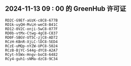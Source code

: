 ## 2024-11-13 09 : 00 的 GreenHub 许可证
```
RD2C-G9Ef-aUzK-c8C8-677B
RD1k-uyQH-MvLH-weC8-B41C
RD12-0V2C-onji-5wC8-077F
RD0b-vtMx-Ctwg-4gC8-C837
RD0F-SBGV-UT5C-zjC8-AD72
RCzH-KBnR-XjLC-lDC8-5ED4
RCzE-uMQp-nYZW-UPC8-5024
RCzB-BjYC-S44g-dYC8-A2A7
RCyt-h5Wx-Hngv-boC8-6482
RCy4-guh1-sNMa-dzC8-9C34
```
